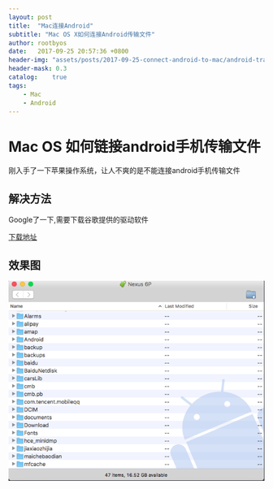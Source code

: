 ```yaml
---
layout: post
title:  "Mac连接Android"
subtitle: "Mac OS X如何连接Android传输文件"
author: rootbyos
date:   2017-09-25 20:57:36 +0800
header-img: "assets/posts/2017-09-25-connect-android-to-mac/android-transfer.png"
header-mask: 0.3
catalog:    true
tags:
    - Mac
    - Android
---
```

# Mac OS 如何链接android手机传输文件

刚入手了一下苹果操作系统，让人不爽的是不能连接android手机传输文件


## 解决方法

Google了一下,需要下载谷歌提供的驱动软件

[下载地址](https://www.android.com/filetransfer/)

## 效果图

![helloworld](/assets/posts/2017-09-25-connect-android-to-mac/file-explore.png)
